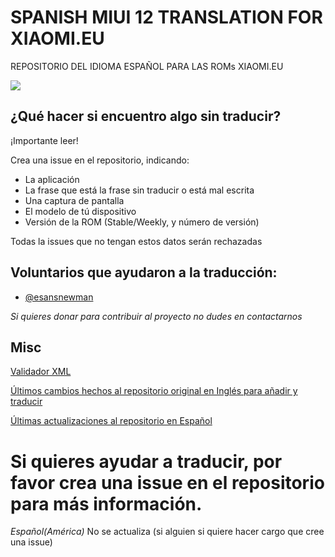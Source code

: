 # SPANISH MIUI 12 TRANSLATION FOR XIAOMI.EU
REPOSITORIO DEL IDIOMA ESPAÑOL PARA LAS ROMs XIAOMI.EU

![](https://imgur.com/gallery/JHlPTpU.jpg)

## ¿Qué hacer si encuentro algo sin traducir?
¡Importante leer!

Crea una issue en el repositorio, indicando:
* La aplicación
* La frase que está la frase sin traducir o está mal escrita
* Una captura de pantalla
* El modelo de tú dispositivo 
* Versión de la ROM (Stable/Weekly, y número de versión)

Todas la issues que no tengan estos datos serán rechazadas

## Voluntarios que ayudaron a la traducción:

* [@esansnewman](https://github.com/esansnewman)

*Si quieres donar para contribuir al proyecto no dudes en contactarnos*
## Misc

[Validador XML](https://translators.xiaomi.eu/XML_MIUI11-Spanish-es.html)

[Últimos cambios hechos al repositorio original en Inglés para añadir y traducir](https://github.com/ingbrzy/Xiaomi.eu-MIUIv11-XML-Compare)

[Últimas actualizaciones al repositorio en Español](https://github.com/danielchc/MA-XML-11-SPANISH-Global/commits)


# Si quieres ayudar a traducir, por favor crea una issue en el repositorio para más información.

*Español(América)* No se actualiza (si alguien si quiere hacer cargo que cree una issue)
